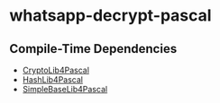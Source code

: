 # whatsapp-decrypt-pascal

## Compile-Time Dependencies

* [CryptoLib4Pascal](https://github.com/Xor-el/CryptoLib4Pascal)
* [HashLib4Pascal](https://github.com/Xor-el/HashLib4Pascal)
* [SimpleBaseLib4Pascal](https://github.com/Xor-el/SimpleBaseLib4Pascal)
